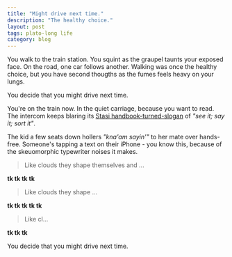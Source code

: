 ```yaml
---
title: "Might drive next time."
description: "The healthy choice."
layout: post
tags: plato-long life
category: blog
---
```


You walk to the train station. You squint as the graupel taunts your exposed face. On the road, one car follows another. Walking was once the healthy choice, but you have second thougths as the fumes feels heavy on your lungs.

You decide that you might drive next time.

You're on the train now. In the quiet carriage, because you want to read. The intercom keeps blaring its [Stasi handbook-turned-slogan](http://www.btp.police.uk/latest_news/see_it_say_it_sorted_new_natio.aspx) of *"see it; say it; sort it"*.

The kid a few seats down hollers *"kna'am sayin'"* to her mate over hands-free. Someone's tapping a text on their iPhone - you know this, because of the skeuomorphic typewriter noises it makes.

> Like clouds they shape themselves and ...

**tk tk tk tk**

> Like clouds they shape ...

**tk tk tk tk tk**

> Like cl...

**tk tk tk**

You decide that you might drive next time.
